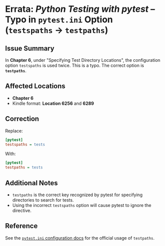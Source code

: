 # Errata: *Python Testing with pytest* – Typo in `pytest.ini` Option (`testspaths` → `testpaths`)

## Issue Summary

In **Chapter 6**, under "Specifying Test Directory Locations", the configuration option `testspaths` is used twice. This is a typo. The correct option is **`testpaths`**.

## Affected Locations

- **Chapter 6**
- Kindle format: **Location 6256** and **6289**

## Correction

Replace:

```ini
[pytest]
testspaths = tests
```

With:

```ini
[pytest]
testpaths = tests
```

## Additional Notes

- `testpaths` is the correct key recognized by pytest for specifying directories to search for tests.
- Using the incorrect `testspaths` option will cause pytest to ignore the directive.

## Reference

See the [`pytest.ini` configuration docs](https://docs.pytest.org/en/stable/customize.html#confval-testpaths) for the official usage of `testpaths`.
